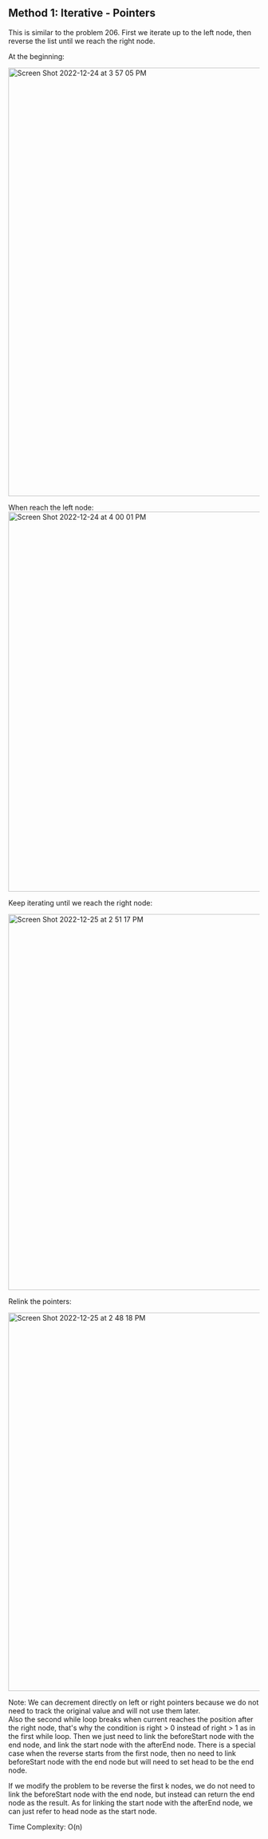 ## Method 1: Iterative - Pointers

This is similar to the problem 206. First we iterate up to the left node, then reverse the list until we reach the right node.

At the beginning:

<img width="857" alt="Screen Shot 2022-12-24 at 3 57 05 PM" src="https://user-images.githubusercontent.com/106039830/209451863-ca229ba7-27a4-4bee-8491-d3b422a44ff0.png">

When reach the left node: </br>
<img width="760" alt="Screen Shot 2022-12-24 at 4 00 01 PM" src="https://user-images.githubusercontent.com/106039830/209451888-df85294c-482c-42c9-9e5d-9b3421a75d4d.png">

Keep iterating until we reach the right node:

<img width="752" alt="Screen Shot 2022-12-25 at 2 51 17 PM" src="https://user-images.githubusercontent.com/106039830/209481655-06fcfba2-026b-40ab-bd0c-442f30116299.png">

Relink the pointers:

<img width="757" alt="Screen Shot 2022-12-25 at 2 48 18 PM" src="https://user-images.githubusercontent.com/106039830/209481620-e1f9033a-d353-4161-8e53-8bd1f3f6aab3.png">

Note: We can decrement directly on left or right pointers because we do not need to track the original value and will not use them later. </br>
Also the second while loop breaks when current reaches the position after the right node, that's why the condition is right > 0 instead of right > 1 as in the first while loop. Then we just need to link the beforeStart node with the end node, and link the start node with the afterEnd node. There is a special 
case when the reverse starts from the first node, then no need to link beforeStart node with the end node but will need to set head to be the end node.

If we modify the problem to be reverse the first k nodes, we do not need to link the beforeStart node with the end node, but instead can return the end 
node as the result. As for linking the start node with the afterEnd node, we can just refer to head node as the start node.

Time Complexity: O(n)

